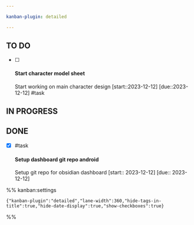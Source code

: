```yaml
---

kanban-plugin: detailed

---
```


## TO DO
- [ ] <h4>Start character model sheet</h4>Start working on main character design [start::2023-12-12] [due::2023-12-12] #task



## IN PROGRESS



## DONE

- [x] #task <h4>Setup dashboard git repo android </h4>Setup git repo for obsidian dashboard  [start:: 2023-12-12]  [due:: 2023-12-12]




%% kanban:settings
```
{"kanban-plugin":"detailed","lane-width":360,"hide-tags-in-title":true,"hide-date-display":true,"show-checkboxes":true}
```
%%